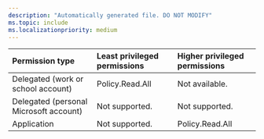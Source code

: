 ```yaml
---
description: "Automatically generated file. DO NOT MODIFY"
ms.topic: include
ms.localizationpriority: medium
---
```


|Permission type|Least privileged permissions|Higher privileged permissions|
|:---|:---|:---|
|Delegated (work or school account)|Policy.Read.All|Not available.|
|Delegated (personal Microsoft account)|Not supported.|Not supported.|
|Application|Not supported.|Policy.Read.All|

